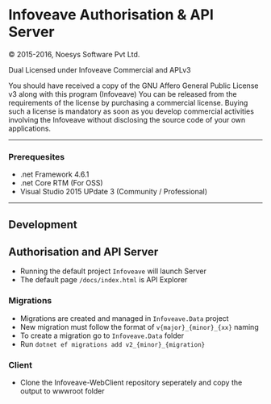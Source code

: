 # Infoveave Authorisation & API Server

&copy; 2015-2016, Noesys Software Pvt Ltd. 

Dual Licensed under Infoveave Commercial and APLv3

You should have received a copy of the GNU Affero General Public License v3
along with this program (Infoveave)
You can be released from the requirements of the license by purchasing
a commercial license. Buying such a license is mandatory as soon as you
develop commercial activities involving the Infoveave without
disclosing the source code of your own applications.

---
### Prerequesites

- .net Framework 4.6.1
- .net Core RTM (For OSS)
- Visual Studio 2015 UPdate 3 (Community / Professional)

---

## Development

## Authorisation and API Server

- Running the default project `Infoveave` will launch Server
- The default page `/docs/index.html` is API Explorer


### Migrations
- Migrations are created and managed in `Infoveave.Data` project
- New migration must follow the format of `v{major}_{minor}_{xx}` naming
- To create a migration go to `Infoveave.Data` folder
- Run `dotnet ef migrations add v2_{minor}_{migration}`


### Client
- Clone the Infoveave-WebClient repository seperately and copy the output to wwwroot folder